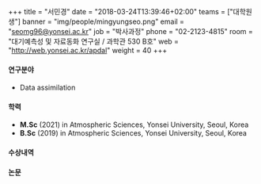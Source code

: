 ﻿+++
title = "서민경"
date = "2018-03-24T13:39:46+02:00"
teams = ["대학원생"]
banner = "img/people/mingyungseo.png"
email = "seomg96@yonsei.ac.kr"
job = "박사과정"
phone = "02-2123-4815"
room = "대기예측성 및 자료동화 연구실 / 과학관 530 B호"
web = "http://web.yonsei.ac.kr/apdal"
weight = 40
+++

#### 연구분야
+ Data assimilation

#### 학력
+ **M.Sc** (2021) in Atmospheric Sciences, Yonsei University, Seoul, Korea
+ **B.Sc** (2019) in Atmospheric Sciences, Yonsei University, Seoul, Korea

#### 수상내역

#### 논문
